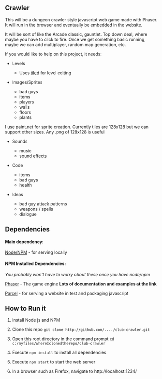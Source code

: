 ## Crawler

This will be a dungeon crawler style javascript web game made with Phaser. It will run in the browser and eventually be embedded in the website.

It will be sort of like the Arcade classic, gauntlet. Top down deal, where maybe you have to click to fire. Once we get something basic running, maybe we can add multiplayer, random map generation, etc.

If you would like to help on this project, it needs:

- Levels 
    - Uses [tiled](https://www.mapeditor.org/) for level editing

- Images/Sprites
    - bad guys
    - items
    - players
    - walls
    - floors
    - plants

I use paint.net for sprite creation. Currently tiles are 128x128 but we can support other sizes. Any .png of 128x128 is useful

- Sounds
    - music 
    - sound effects

- Code
    - items
    - bad guys
    - health

- Ideas
    - bad guy attack patterns
    - weapons / spells
    - dialogue

## Dependencies

#### Main dependency:

[Node/NPM](https://nodejs.org/en/download/) - for serving locally

#### NPM Installed Dependencies: 

_You probably won't have to worry about these once you have node/npm_

[Phaser](https://phaser.io/) - The game engine **Lots of documentation and examples at the link**

[Parcel](https://www.npmjs.com/package/parcel) - for serving a website in test and packaging javascript

## How to Run it

1. Install Node js and NPM

1. Clone this repo `git clone http://github.com/..../club-crawler.git`

1. Open this root directory in the command prompt `cd c:/myfiles/whereIclonedtherepo/club-crawler`

1. Execute `npm install` to install all dependencies

1. Execute `npm start` to start the web server

1. In a browser such as Firefox, navigate to http://localhost:1234/